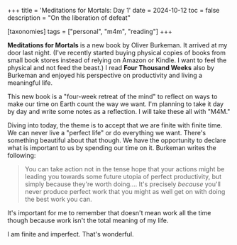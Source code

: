 +++
title = 'Meditations for Mortals: Day 1'
date = 2024-10-12
toc = false
description = "On the liberation of defeat"

[taxonomies]
tags = ["personal", "m4m", "reading"]
+++

__Meditations for Mortals__ is a new book by Oliver Burkeman. It arrived at my door last night. (I've recently started buying physical copies of books from small book stores instead of relying on Amazon or Kindle. I want to feel the physical and not feed the beast.) I read __Four Thousand Weeks__ also by Burkeman and enjoyed his perspective on productivity and living a meaningful life. 

This new book is a "four-week retreat of the mind" to reflect on ways to make our time on Earth count the way we want. I'm planning to take it day by day and write some notes as a reflection. I will take these all with "M4M."

Diving into today, the theme is to accept that we are finite with finite time. We can never live a "perfect life" or do everything we want. There's something beautiful about that though. We have the opportunity to declare what is important to us by spending our time on it. Burkeman writes the following:

> You can take action not in the tense hope that your actions might be leading you towards some future utopia of perfect productivity, but simply because they're worth doing.... It's precisely *because* you'll never produce perfect work that you might as well get on with doing the best work you can.

It's important for me to remember that doesn't mean work all the time though because work isn't the total meaning of my life. 

I am finite and imperfect. That's wonderful. 

